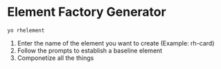 # Element Factory Generator

```
yo rhelement
```

1. Enter the name of the element you want to create (Example: rh-card)
2. Follow the prompts to establish a baseline element
3. Componetize all the things
